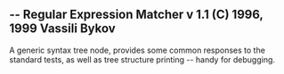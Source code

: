 -- Regular Expression Matcher v 1.1 (C) 1996, 1999 Vassili Bykov
--
A generic syntax tree node, provides some common responses to the standard tests, as well as tree structure printing -- handy for debugging.